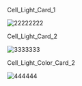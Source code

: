 Cell_Light_Card_1

![22222222](https://user-images.githubusercontent.com/73241309/145114229-36b16151-b295-4dd8-b69d-a499838147c9.PNG)

Cell_Light_Card_2

![3333333](https://user-images.githubusercontent.com/73241309/145114473-e9bcaff6-b292-4e1f-8eb7-667ef0bd31ba.PNG)

Cell_Light_Color_Card_2

![444444](https://user-images.githubusercontent.com/73241309/145115356-8cb273b2-d3c0-4da9-b4c9-7483e72e567d.PNG)


